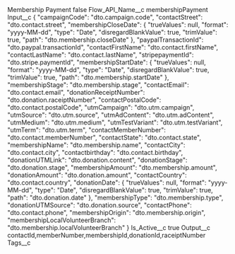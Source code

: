<?xml version="1.0" encoding="UTF-8"?>
<CustomMetadata xmlns="http://soap.sforce.com/2006/04/metadata" xmlns:xsi="http://www.w3.org/2001/XMLSchema-instance" xmlns:xsd="http://www.w3.org/2001/XMLSchema">
    <label>Membership Payment</label>
    <protected>false</protected>
    <values>
        <field>Flow_API_Name__c</field>
        <value xsi:type="xsd:string">membershipPayment</value>
    </values>
    <values>
        <field>Input__c</field>
        <value xsi:type="xsd:string">{
  &quot;campaignCode&quot;: &quot;dto.campaign.code&quot;,
  &quot;contactStreet&quot;: &quot;dto.contact.street&quot;,
  &quot;membershipCloseDate&quot;: {
    &quot;trueValues&quot;: null,
    &quot;format&quot;: &quot;yyyy-MM-dd&quot;,
    &quot;type&quot;: &quot;Date&quot;,
    &quot;disregardBlankValue&quot;: true,
    &quot;trimValue&quot;: true,
    &quot;path&quot;: &quot;dto.membership.closeDate&quot;
  },
  &quot;paypalTransactionId&quot;: &quot;dto.paypal.transactionId&quot;,
  &quot;contactFirstName&quot;: &quot;dto.contact.firstName&quot;,
  &quot;contactLastName&quot;: &quot;dto.contact.lastName&quot;,
  &quot;stripepaymentId&quot;: &quot;dto.stripe.paymentId&quot;,
  &quot;membershipStartDate&quot;: {
    &quot;trueValues&quot;: null,
    &quot;format&quot;: &quot;yyyy-MM-dd&quot;,
    &quot;type&quot;: &quot;Date&quot;,
    &quot;disregardBlankValue&quot;: true,
    &quot;trimValue&quot;: true,
    &quot;path&quot;: &quot;dto.membership.startDate&quot;
  },
  &quot;membershipStage&quot;: &quot;dto.membership.stage&quot;,
  &quot;contactEmail&quot;: &quot;dto.contact.email&quot;,
  &quot;donationReceiptNumber&quot;: &quot;dto.donation.raceiptNumber&quot;,
  &quot;contactPostalCode&quot;: &quot;dto.contact.postalCode&quot;,
  &quot;utmCampaign&quot;: &quot;dto.utm.campaign&quot;,
  &quot;utmSource&quot;: &quot;dto.utm.source&quot;,
  &quot;utmAdContent&quot;: &quot;dto.utm.adContent&quot;,
  &quot;utmMedium&quot;: &quot;dto.utm.medium&quot;,
  &quot;utmTestVariant&quot;: &quot;dto.utm.testVariant&quot;,
  &quot;utmTerm&quot;: &quot;dto.utm.term&quot;,
  &quot;contactMemberNumber&quot;: &quot;dto.contact.memberNumber&quot;,
  &quot;contactState&quot;: &quot;dto.contact.state&quot;,
  &quot;membershipName&quot;: &quot;dto.membership.name&quot;,
  &quot;contactCity&quot;: &quot;dto.contact.city&quot;,
  &quot;contactbirthday&quot;: &quot;dto.contact.birthday&quot;,
  &quot;donationUTMLink&quot;: &quot;dto.donation.content&quot;,
  &quot;donationStage&quot;: &quot;dto.donation.stage&quot;,
  &quot;membershipAmount&quot;: &quot;dto.membership.amount&quot;,
  &quot;donationAmount&quot;: &quot;dto.donation.amount&quot;,
  &quot;contactCountry&quot;: &quot;dto.contact.country&quot;,
  &quot;donationDate&quot;: {
    &quot;trueValues&quot;: null,
    &quot;format&quot;: &quot;yyyy-MM-dd&quot;,
    &quot;type&quot;: &quot;Date&quot;,
    &quot;disregardBlankValue&quot;: true,
    &quot;trimValue&quot;: true,
    &quot;path&quot;: &quot;dto.donation.date&quot;
  },
  &quot;membershipType&quot;: &quot;dto.membership.type&quot;,
  &quot;donationUTMSource&quot;: &quot;dto.donation.source&quot;,
  &quot;contactPhone&quot;: &quot;dto.contact.phone&quot;,
  &quot;membershipOrigin&quot;: &quot;dto.membership.origin&quot;,
  &quot;membershipLocalVolunteerBranch&quot;: &quot;dto.membership.localVolunteerBranch&quot;
}</value>
    </values>
    <values>
        <field>Is_Active__c</field>
        <value xsi:type="xsd:boolean">true</value>
    </values>
    <values>
        <field>Output__c</field>
        <value xsi:type="xsd:string">contactId,memberNumber,membershipId,donationId,raceiptNumber</value>
    </values>
    <values>
        <field>Tags__c</field>
        <value xsi:nil="true"/>
    </values>
</CustomMetadata>
